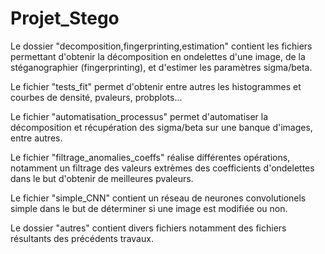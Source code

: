 # Projet_Stego

Le dossier "decomposition,fingerprinting,estimation" contient les fichiers permettant d'obtenir la décomposition en ondelettes d'une image, de la
stéganographier (fingerprinting), et d'estimer les paramètres sigma/beta.

Le fichier "tests_fit" permet d'obtenir entre autres les histogrammes et courbes de densité, pvaleurs, probplots...

Le fichier "automatisation_processus" permet d'automatiser la décomposition et récupération des sigma/beta sur une
banque d'images, entre autres.

Le fichier "filtrage_anomalies_coeffs" réalise différentes opérations, notamment un filtrage des valeurs extrèmes des coefficients d'ondelettes dans le but d'obtenir de meilleures pvaleurs.

Le fichier "simple_CNN" contient un réseau de neurones convolutionels simple dans le but de déterminer si une image est modifiée ou non.

Le dossier "autres" contient divers fichiers notamment des fichiers résultants des précédents travaux.
